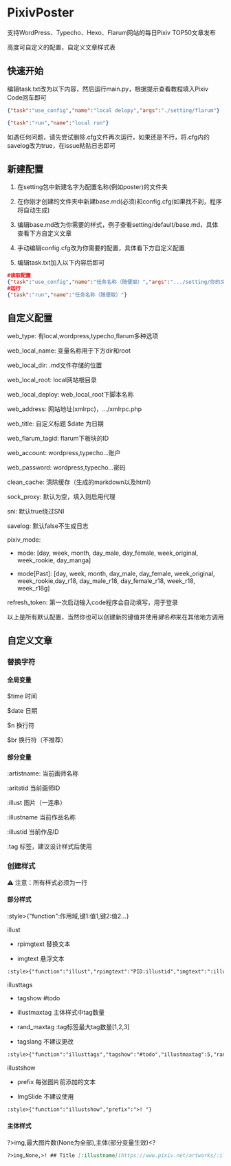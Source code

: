 # PixivPoster
支持WordPress、Typecho、Hexo、Flarum网站的每日Pixiv TOP50文章发布

高度可自定义的配置，自定义文章样式表

## 快速开始
编辑task.txt改为以下内容，然后运行main.py，根据提示查看教程填入Pixiv Code回车即可

```json
{"task":"use_config","name":"local delopy","args":"./setting/flarum"}

{"task":"run","name":"local run"}
```

如遇任何问题，请先尝试删除.cfg文件再次运行，如果还是不行，将.cfg内的savelog改为true，在issue粘贴日志即可

## 新建配置

1. 在setting包中新建名字为配置名称(例如poster)的文件夹

2. 在你刚才创建的文件夹中新建base.md(必须)和config.cfg(如果找不到，程序将自动生成)

3. 编辑base.md改为你需要的样式，例子查看setting/default/base.md，具体查看下方自定义文章

4. 手动编辑config.cfg改为你需要的配置，具体看下方自定义配置

5. 编辑task.txt加入以下内容后即可

```json
#读取配置
{"task":"use_config","name":"任务名称（随便取）","args":".../setting/你的文件夹名称（最好使用绝对路径）"}
#运行
{"task":"run","name":"任务名称（随便取）"}
```

## 自定义配置
web_type: 有local,wordpress,typecho,flarum多种选项

web_local_name: 变量名称用于下方dir和root

web_local_dir: .md文件存储的位置

web_local_root: local网站根目录

web_local_deploy: web_local_root下脚本名称

web_address: 网站地址(xmlrpc)，.../xmlrpc.php

web_title: 自定义标题 $date 为日期

web_flarum_tagid: flarum下板块的ID

web_account: wordpress,typecho...账户

web_password: wordpress,typecho...密码

clean_cache: 清除缓存（生成的markdown以及html）

sock_proxy: 默认为空，填入则启用代理

sni: 默认true绕过SNI

savelog: 默认false不生成日志

pixiv_mode: 

- mode: [day, week, month, day_male, day_female, week_original, week_rookie, day_manga]

- mode[Past]: [day, week, month, day_male, day_female, week_original, week_rookie,day_r18, day_male_r18, day_female_r18, week_r18, week_r18g]

refresh_token: 第一次启动输入code程序会自动填写，用于登录

以上是所有默认配置，当然你也可以创建新的键值并使用$键名称$来在其他地方调用

## 自定义文章
### 替换字符
#### 全局变量
$time 时间

$date 日期

$n 换行符

$br 换行符（不推荐）
#### 部分变量
:artistname: 当前画师名称

:aritstid 当前画师ID

:illust 图片（一连串）

:illustname 当前作品名称

:illustid 当前作品ID

:tag 标签，建议设计样式后使用
### 创建样式
:warning: 注意：所有样式必须为一行

#### 部分样式
:style>{"function":作用域,键1:值1,键2:值2...}

illust

 - rpimgtext 替换文本

 - imgtext 悬浮文本

```base.md
:style>{"function":"illust","rpimgtext":"PID:illustid","imgtext":":illustname"}
```

illusttags

 - tagshow #todo

 - illustmaxtag 主体样式中tag数量

 - rand_maxtag :tag标签最大tag数量[1,2,3]

 - tagslang 不建议更改

```base.md
:style>{"function":"illusttags","tagshow":"#todo","illustmaxtag":5,"rand_maxtag":3,"tagslang": 0}
```

illustshow

 - prefix 每张图片前添加的文本

 - ImgSlide 不建议使用

```base.md
:style>{"function":"illustshow","prefix":">! "}
```

#### 主体样式
?>img,最大图片数(None为全部),主体(部分变量生效)<?

```base.md
?>img,None,>! ## Title [:illustname](https://www.pixiv.net/artworks/:illustid)$n>!$n>! ### :tag$n>!$n>! ### Artist [:artistname](https://www.pixiv.net/users/:artistid)$n>!$n:illust$n>!$n<?
```